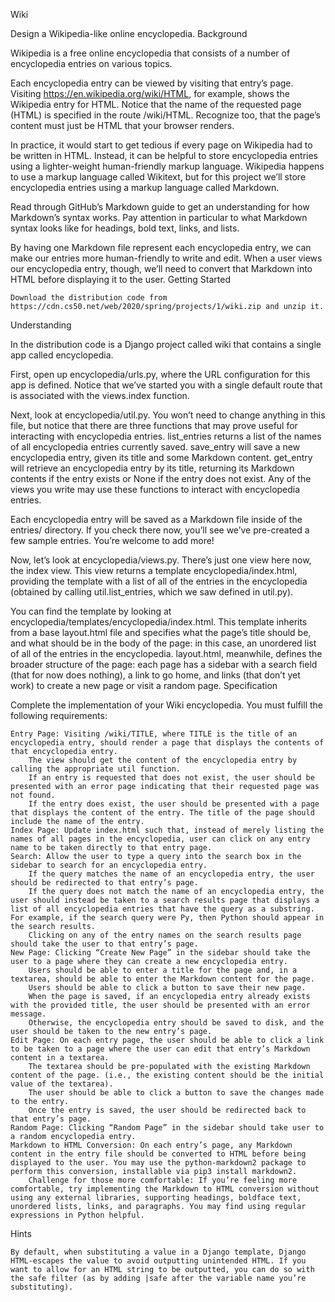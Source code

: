 Wiki

Design a Wikipedia-like online encyclopedia.
Background

Wikipedia is a free online encyclopedia that consists of a number of encyclopedia entries on various topics.

Each encyclopedia entry can be viewed by visiting that entry’s page. Visiting https://en.wikipedia.org/wiki/HTML, for example, shows the Wikipedia entry for HTML. Notice that the name of the requested page (HTML) is specified in the route /wiki/HTML. Recognize too, that the page’s content must just be HTML that your browser renders.

In practice, it would start to get tedious if every page on Wikipedia had to be written in HTML. Instead, it can be helpful to store encyclopedia entries using a lighter-weight human-friendly markup language. Wikipedia happens to use a markup language called Wikitext, but for this project we’ll store encyclopedia entries using a markup language called Markdown.

Read through GitHub’s Markdown guide to get an understanding for how Markdown’s syntax works. Pay attention in particular to what Markdown syntax looks like for headings, bold text, links, and lists.

By having one Markdown file represent each encyclopedia entry, we can make our entries more human-friendly to write and edit. When a user views our encyclopedia entry, though, we’ll need to convert that Markdown into HTML before displaying it to the user.
Getting Started

    Download the distribution code from https://cdn.cs50.net/web/2020/spring/projects/1/wiki.zip and unzip it.

Understanding

In the distribution code is a Django project called wiki that contains a single app called encyclopedia.

First, open up encyclopedia/urls.py, where the URL configuration for this app is defined. Notice that we’ve started you with a single default route that is associated with the views.index function.

Next, look at encyclopedia/util.py. You won’t need to change anything in this file, but notice that there are three functions that may prove useful for interacting with encyclopedia entries. list_entries returns a list of the names of all encyclopedia entries currently saved. save_entry will save a new encyclopedia entry, given its title and some Markdown content. get_entry will retrieve an encyclopedia entry by its title, returning its Markdown contents if the entry exists or None if the entry does not exist. Any of the views you write may use these functions to interact with encyclopedia entries.

Each encyclopedia entry will be saved as a Markdown file inside of the entries/ directory. If you check there now, you’ll see we’ve pre-created a few sample entries. You’re welcome to add more!

Now, let’s look at encyclopedia/views.py. There’s just one view here now, the index view. This view returns a template encyclopedia/index.html, providing the template with a list of all of the entries in the encyclopedia (obtained by calling util.list_entries, which we saw defined in util.py).

You can find the template by looking at encyclopedia/templates/encyclopedia/index.html. This template inherits from a base layout.html file and specifies what the page’s title should be, and what should be in the body of the page: in this case, an unordered list of all of the entries in the encyclopedia. layout.html, meanwhile, defines the broader structure of the page: each page has a sidebar with a search field (that for now does nothing), a link to go home, and links (that don’t yet work) to create a new page or visit a random page.
Specification

Complete the implementation of your Wiki encyclopedia. You must fulfill the following requirements:

    Entry Page: Visiting /wiki/TITLE, where TITLE is the title of an encyclopedia entry, should render a page that displays the contents of that encyclopedia entry.
        The view should get the content of the encyclopedia entry by calling the appropriate util function.
        If an entry is requested that does not exist, the user should be presented with an error page indicating that their requested page was not found.
        If the entry does exist, the user should be presented with a page that displays the content of the entry. The title of the page should include the name of the entry.
    Index Page: Update index.html such that, instead of merely listing the names of all pages in the encyclopedia, user can click on any entry name to be taken directly to that entry page.
    Search: Allow the user to type a query into the search box in the sidebar to search for an encyclopedia entry.
        If the query matches the name of an encyclopedia entry, the user should be redirected to that entry’s page.
        If the query does not match the name of an encyclopedia entry, the user should instead be taken to a search results page that displays a list of all encyclopedia entries that have the query as a substring. For example, if the search query were Py, then Python should appear in the search results.
        Clicking on any of the entry names on the search results page should take the user to that entry’s page.
    New Page: Clicking “Create New Page” in the sidebar should take the user to a page where they can create a new encyclopedia entry.
        Users should be able to enter a title for the page and, in a textarea, should be able to enter the Markdown content for the page.
        Users should be able to click a button to save their new page.
        When the page is saved, if an encyclopedia entry already exists with the provided title, the user should be presented with an error message.
        Otherwise, the encyclopedia entry should be saved to disk, and the user should be taken to the new entry’s page.
    Edit Page: On each entry page, the user should be able to click a link to be taken to a page where the user can edit that entry’s Markdown content in a textarea.
        The textarea should be pre-populated with the existing Markdown content of the page. (i.e., the existing content should be the initial value of the textarea).
        The user should be able to click a button to save the changes made to the entry.
        Once the entry is saved, the user should be redirected back to that entry’s page.
    Random Page: Clicking “Random Page” in the sidebar should take user to a random encyclopedia entry.
    Markdown to HTML Conversion: On each entry’s page, any Markdown content in the entry file should be converted to HTML before being displayed to the user. You may use the python-markdown2 package to perform this conversion, installable via pip3 install markdown2.
        Challenge for those more comfortable: If you’re feeling more comfortable, try implementing the Markdown to HTML conversion without using any external libraries, supporting headings, boldface text, unordered lists, links, and paragraphs. You may find using regular expressions in Python helpful.

Hints

    By default, when substituting a value in a Django template, Django HTML-escapes the value to avoid outputting unintended HTML. If you want to allow for an HTML string to be outputted, you can do so with the safe filter (as by adding |safe after the variable name you’re substituting).
